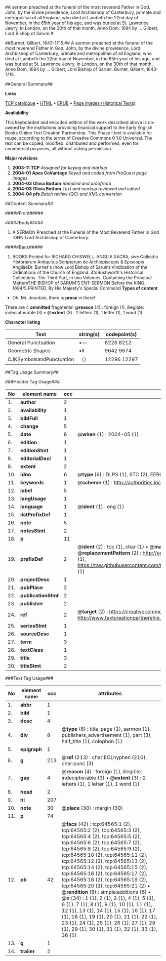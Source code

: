 #A sermon preached at the funeral of the most reverend Father in God, John, by the divine providence, Lord Archbishop of Canterbury, primate and metropolitan of all England, who died at Lambeth the 22nd day of November, in the 65th year of his age, and was buried at St. Lawrence Jewry, in London, on the 30th of that month, Anno Dom. 1694 by ... Gilbert, Lord Bishop of Sarum.#

##Burnet, Gilbert, 1643-1715.##
A sermon preached at the funeral of the most reverend Father in God, John, by the divine providence, Lord Archbishop of Canterbury, primate and metropolitan of all England, who died at Lambeth the 22nd day of November, in the 65th year of his age, and was buried at St. Lawrence Jewry, in London, on the 30th of that month, Anno Dom. 1694 by ... Gilbert, Lord Bishop of Sarum.
Burnet, Gilbert, 1643-1715.

##General Summary##

**Links**

[TCP catalogue](http://www.ota.ox.ac.uk/tcp/)  • 
[HTML](http://tei.it.ox.ac.uk/tcp/Texts-HTML/free/A30/A30445.html)  • 
[EPUB](http://tei.it.ox.ac.uk/tcp/Texts-EPUB/free/A30/A30445.epub) • 
[Page images (Historical Texts)](https://data.historicaltexts.jisc.ac.uk/view?pubId=eebo-12622708e&pageId=eebo-12622708e-64565-1)

**Availability**

This keyboarded and encoded edition of the
	       work described above is co-owned by the institutions
	       providing financial support to the Early English Books
	       Online Text Creation Partnership. This Phase I text is
	       available for reuse, according to the terms of Creative
	       Commons 0 1.0 Universal. The text can be copied,
	       modified, distributed and performed, even for
	       commercial purposes, all without asking permission.

**Major revisions**

1. __2003-11__ __TCP__ *Assigned for keying and markup*
1. __2004-01__ __Apex CoVantage__ *Keyed and coded from ProQuest page images*
1. __2004-03__ __Olivia Bottum__ *Sampled and proofread*
1. __2004-03__ __Olivia Bottum__ *Text and markup reviewed and edited*
1. __2004-04__ __pfs__ *Batch review (QC) and XML conversion*

##Content Summary##

#####Front#####

#####Body#####

1. A SERMON Preached at the Funeral of the Most Reverend Father in God IOHN Lord Archbishop of Canterbury.

#####Back#####

1. BOOKS Printed for RICHARD CHISWELL.
ANGLIA SACRA, sive Collectio Historiarum Antiquitus Scriptarum de Archiepiscopis & Episcopis AngliaeDr. Burnet's (now Lord Bishop of Sarum) Vindication of the Ordinations of the Church of England. 4toRushworth's Historical Collections. The Third Part, in two Volumes. Containing the Principal MattersTHE BISHOP of SARUM'S ENT-SERMON Before the KING, 1694/5.PRINTED, By His Majesty's Special Command
**Types of content**

  * Oh, Mr. Jourdain, there is **prose** in there!

There are 4 **ommitted** fragments! 
 @__reason__ (4) : foreign (1), illegible: indecipherable (3)  •  @__extent__ (3) : 2 letters (1), 1 letter (1), 1 word (1)

**Character listing**


|Text|string(s)|codepoint(s)|
|---|---|---|
|General Punctuation|•—|8226 8212|
|Geometric Shapes|▪◊|9642 9674|
|CJKSymbolsandPunctuation|〈〉|12296 12297|

##Tag Usage Summary##

###Header Tag Usage###

|No|element name|occ|attributes|
|---|---|---|---|
|1.|__author__|2||
|2.|__availability__|1||
|3.|__biblFull__|1||
|4.|__change__|5||
|5.|__date__|8| @__when__ (1) : 2004-05 (1)|
|6.|__edition__|1||
|7.|__editionStmt__|1||
|8.|__editorialDecl__|1||
|9.|__extent__|2||
|10.|__idno__|6| @__type__ (6) : DLPS (1), STC (2), EEBO-CITATION (1), OCLC (1), VID (1)|
|11.|__keywords__|1| @__scheme__ (1) : http://authorities.loc.gov/ (1)|
|12.|__label__|5||
|13.|__langUsage__|1||
|14.|__language__|1| @__ident__ (1) : eng (1)|
|15.|__listPrefixDef__|1||
|16.|__note__|5||
|17.|__notesStmt__|2||
|18.|__p__|11||
|19.|__prefixDef__|2| @__ident__ (2) : tcp (1), char (1)  •  @__matchPattern__ (2) : ([0-9\-]+):([0-9IVX]+) (1), (.+) (1)  •  @__replacementPattern__ (2) : http://eebo.chadwyck.com/downloadtiff?vid=$1&page=$2 (1), https://raw.githubusercontent.com/textcreationpartnership/Texts/master/tcpchars.xml#$1 (1)|
|20.|__projectDesc__|1||
|21.|__pubPlace__|2||
|22.|__publicationStmt__|2||
|23.|__publisher__|2||
|24.|__ref__|2| @__target__ (2) : https://creativecommons.org/publicdomain/zero/1.0/ (1), http://www.textcreationpartnership.org/docs/. (1)|
|25.|__seriesStmt__|1||
|26.|__sourceDesc__|1||
|27.|__term__|3||
|28.|__textClass__|1||
|29.|__title__|3||
|30.|__titleStmt__|2||


###Text Tag Usage###

|No|element name|occ|attributes|
|---|---|---|---|
|1.|__abbr__|1||
|2.|__bibl__|1||
|3.|__desc__|4||
|4.|__div__|8| @__type__ (8) : title_page (1), sermon (1), publishers_advertisement (1), part (3), half_title (1), colophon (1)|
|5.|__epigraph__|1||
|6.|__g__|213| @__ref__ (213) : char:EOLhyphen (210), char:punc (3)|
|7.|__gap__|4| @__reason__ (4) : foreign (1), illegible: indecipherable (3)  •  @__extent__ (3) : 2 letters (1), 1 letter (1), 1 word (1)|
|8.|__head__|2||
|9.|__hi__|207||
|10.|__note__|30| @__place__ (30) : margin (30)|
|11.|__p__|74||
|12.|__pb__|42| @__facs__ (42) : tcp:64565:1 (2), tcp:64565:2 (2), tcp:64565:3 (2), tcp:64565:4 (2), tcp:64565:5 (2), tcp:64565:6 (2), tcp:64565:7 (2), tcp:64565:8 (2), tcp:64565:9 (2), tcp:64565:10 (2), tcp:64565:11 (2), tcp:64565:12 (2), tcp:64565:13 (2), tcp:64565:14 (2), tcp:64565:15 (2), tcp:64565:16 (2), tcp:64565:17 (2), tcp:64565:18 (2), tcp:64565:19 (2), tcp:64565:20 (2), tcp:64565:21 (2)  •  @__rendition__ (6) : simple:additions (6)  •  @__n__ (34) : 1 (1), 2 (1), 3 (1), 4 (1), 5 (1), 6 (1), 7 (1), 8 (1), 9 (1), 10 (1), 11 (1), 12 (1), 13 (1), 14 (1), 15 (1), 16 (1), 17 (1), 18 (1), 19 (1), 20 (1), 21 (1), 22 (1), 23 (1), 24 (1), 25 (1), 26 (1), 27 (1), 28 (1), 29 (1), 30 (1), 31 (1), 32 (1), 33 (1), 36 (1)|
|13.|__q__|1||
|14.|__trailer__|2||
